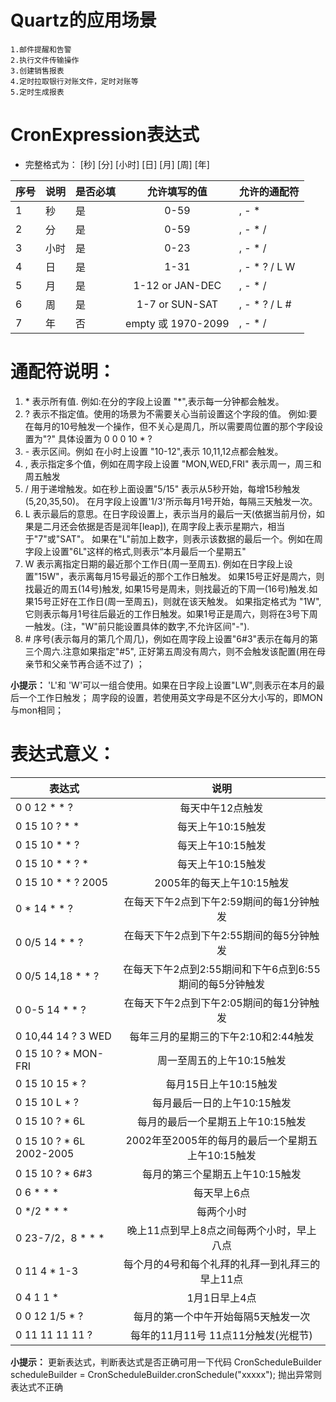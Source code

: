 # Quartz的应用场景 
    1.邮件提醒和告警
    2.执行文件传输操作
    3.创建销售报表
    4.定时拉取银行对账文件，定时对账等
    5.定时生成报表

# CronExpression表达式
- 完整格式为： [秒] [分] [小时] [日] [月] [周] [年]

| 序号 | 说明 | 是否必填 | 允许填写的值 | 允许的通配符
|---|---|---|:---:|---
| 1 | 秒 |  是 | 0-59 |, - * 
| 2 | 分 | 是 |  0-59 | , - * /
| 3 | 小时 | 是 | 0-23 | , - * /
| 4 | 日 | 是 | 1-31 | , - * ? / L W
| 5 | 月 | 是 | 1-12 or JAN-DEC | , - * /
| 6 | 周 | 是 | 1-7 or SUN-SAT |  , - * ? / L #
| 7 | 年 | 否 | empty 或 1970-2099 | , - * /


# 通配符说明：

1. \* 表示所有值. 例如:在分的字段上设置 "*",表示每一分钟都会触发。
2. \? 表示不指定值。使用的场景为不需要关心当前设置这个字段的值。
	例如:要在每月的10号触发一个操作，但不关心是周几，所以需要周位置的那个字段设置为"?" 具体设置为 0 0 0 10 * ?
3. \- 表示区间。例如 在小时上设置 "10-12",表示 10,11,12点都会触发。
4. \, 表示指定多个值，例如在周字段上设置 "MON,WED,FRI" 表示周一，周三和周五触发
5. \/ 用于递增触发。如在秒上面设置"5/15" 表示从5秒开始，每增15秒触发(5,20,35,50)。 在月字段上设置'1/3'所示每月1号开始，每隔三天触发一次。
6. L 表示最后的意思。在日字段设置上，表示当月的最后一天(依据当前月份，如果是二月还会依据是否是润年[leap]), 在周字段上表示星期六，相当于"7"或"SAT"。
	如果在"L"前加上数字，则表示该数据的最后一个。例如在周字段上设置"6L"这样的格式,则表示“本月最后一个星期五" 
7. W 表示离指定日期的最近那个工作日(周一至周五). 例如在日字段上设置"15W"，表示离每月15号最近的那个工作日触发。
	如果15号正好是周六，则找最近的周五(14号)触发, 如果15号是周未，则找最近的下周一(16号)触发.如果15号正好在工作日(周一至周五)，则就在该天触发。
	如果指定格式为 "1W",它则表示每月1号往后最近的工作日触发。如果1号正是周六，则将在3号下周一触发。(注，"W"前只能设置具体的数字,不允许区间"-").
8. \# 序号(表示每月的第几个周几)，例如在周字段上设置"6#3"表示在每月的第三个周六.注意如果指定"#5",
	正好第五周没有周六，则不会触发该配置(用在母亲节和父亲节再合适不过了) ；

**小提示：**
'L'和 'W'可以一组合使用。如果在日字段上设置"LW",则表示在本月的最后一个工作日触发；
周字段的设置，若使用英文字母是不区分大小写的，即MON 与mon相同；


# 表达式意义：
| 表达式 | 说明 | 
|---|:---:|
| 0 0 12 * * ?|               每天中午12点触发
| 0 15 10 ? * *|              每天上午10:15触发
| 0 15 10 * * ?|              每天上午10:15触发
| 0 15 10 * * ? *|            每天上午10:15触发
| 0 15 10 * * ? 2005|         2005年的每天上午10:15触发
| 0 * 14 * * ?|               在每天下午2点到下午2:59期间的每1分钟触发
| 0 0/5 14 * * ?|             在每天下午2点到下午2:55期间的每5分钟触发
| 0 0/5 14,18 * * ?|          在每天下午2点到2:55期间和下午6点到6:55期间的每5分钟触发
| 0 0-5 14 * * ?|             在每天下午2点到下午2:05期间的每1分钟触发
| 0 10,44 14 ? 3 WED|         每年三月的星期三的下午2:10和2:44触发
| 0 15 10 ? * MON-FRI|        周一至周五的上午10:15触发
| 0 15 10 15 * ?|             每月15日上午10:15触发
| 0 15 10 L * ?|              每月最后一日的上午10:15触发
| 0 15 10 ? * 6L|             每月的最后一个星期五上午10:15触发
| 0 15 10 ? * 6L 2002-2005|   2002年至2005年的每月的最后一个星期五上午10:15触发
| 0 15 10 ? * 6#3|            每月的第三个星期五上午10:15触发
| 0 6 * * *|                每天早上6点
| 0 */2 * * *|                每两个小时
| 0 23-7/2，8 * * *|             晚上11点到早上8点之间每两个小时，早上八点
| 0 11 4 * 1-3|                 每个月的4号和每个礼拜的礼拜一到礼拜三的早上11点
| 0 4 1 1 *|                    1月1日早上4点
| 0 0 12 1/5 * ?| 				每月的第一个中午开始每隔5天触发一次
| 0 11 11 11 11 ?| 				每年的11月11号 11点11分触发(光棍节)






**小提示：**
更新表达式，判断表达式是否正确可用一下代码
CronScheduleBuilder scheduleBuilder = CronScheduleBuilder.cronSchedule("xxxxx");
抛出异常则表达式不正确

